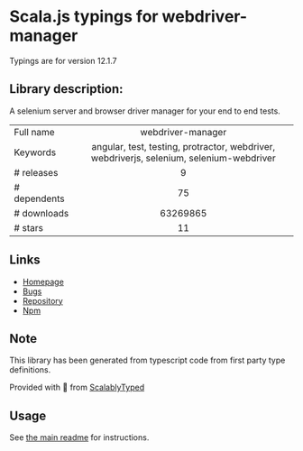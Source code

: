 
# Scala.js typings for webdriver-manager

Typings are for version 12.1.7

## Library description:
A selenium server and browser driver manager for your end to end tests.

|                    |                 |
| ------------------ | :-------------: |
| Full name          | webdriver-manager |
| Keywords           | angular, test, testing, protractor, webdriver, webdriverjs, selenium, selenium-webdriver |
| # releases         | 9 |
| # dependents       | 75 |
| # downloads        | 63269865 |
| # stars            | 11 |

## Links
- [Homepage](https://github.com/angular/webdriver-manager#readme)
- [Bugs](https://github.com/angular/webdriver-manager/issues)
- [Repository](https://github.com/angular/webdriver-manager)
- [Npm](https://www.npmjs.com/package/webdriver-manager)
    


## Note
This library has been generated from typescript code from first party type definitions.

Provided with :purple_heart: from [ScalablyTyped](https://github.com/oyvindberg/ScalablyTyped)

## Usage
See [the main readme](../../readme.md) for instructions.


